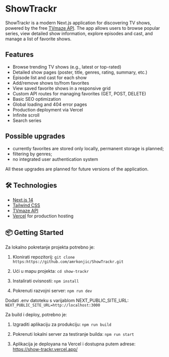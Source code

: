 
# ShowTrackr

ShowTrackr is a modern Next.js application for discovering TV shows, powered by the free [TVmaze API](https://www.tvmaze.com/api). The app allows users to browse popular series, view detailed show information, explore episodes and cast, and manage a list of favorite shows.

## Features

- Browse trending TV shows (e.g., latest or top-rated)
- Detailed show pages (poster, title, genres, rating, summary, etc.)
- Episode list and cast for each show
- Add/remove shows to/from favorites
- View saved favorite shows in a responsive grid
- Custom API routes for managing favorites (GET, POST, DELETE)
- Basic SEO optimization
- Global loading and 404 error pages
- Production deployment via Vercel
- Infinite scroll
- Search series

## Possible upgrades

- currently favorites are stored only locally, permanent storage is planned;
- filtering by genres;
- no integrated user authentication system

All these upgrades are planned for future versions of the application.

## 🛠️ Technologies

- [Next.js 14](https://nextjs.org/)
- [Tailwind CSS](https://tailwindcss.com/)
- [TVmaze API](https://www.tvmaze.com/api)
- [Vercel](https://vercel.com/) for production hosting

## 📦 Getting Started
Za lokalno pokretanje projekta potrebno je:
1. Klonirati repozitorij:
    `git clone https:https://github.com/amrkonjic/ShowTrackr.git`
    
2. Ući u mapu projekta:
    `cd show-trackr`
    
3. Instalirati ovisnosti:
    `npm install`
    
4. Pokrenuti razvojni server:
    `npm run dev`
    
Dodati .env datoteku s varijablom NEXT_PUBLIC_SITE_URL:
`NEXT_PUBLIC_SITE_URL=http://localhost:3000`

Za build i deploy, potrebno je:
1. Izgraditi aplikaciju za produkciju:
    `npm run build`
    
2. Pokrenuti lokalni server za testiranje builda:
    `npm run start`
    
3. Aplikacija je deployana na Vercel i dostupna putem adrese:
    https://show-trackr.vercel.app/

